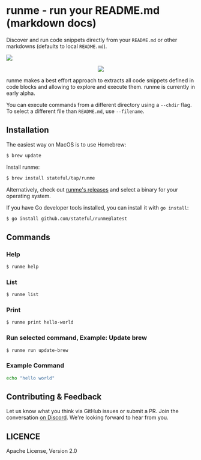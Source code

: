# runme - run your README.md (markdown docs)

Discover and run code snippets directly from your `README.md` or other markdowns (defaults to local `README.md`).

[![](https://badgen.net/badge/Open%20with/Runme/5B3ADF?icon=https://runme.dev/img/logo.svg)](https://runme.dev/api/runme?repository=git%40github.com%3Astateful%2Frunme.git)

<p align="center">
  <img src="https://user-images.githubusercontent.com/16108792/219203990-ffb860e7-5314-4a22-bf05-9d983e3876d0.gif" />
</p>

runme makes a best effort approach to extracts all code snippets defined in code blocks and allowing to explore and execute them. runme is currently in early alpha.

You can execute commands from a different directory using a `--chdir` flag.
To select a different file than `README.md`, use `--filename`.

## Installation

The easiest way on MacOS is to use Homebrew:

```sh { name=update-brew }
$ brew update
```

Install runme:

```sh { name=install-runme }
$ brew install stateful/tap/runme
```

Alternatively, check out [runme's releases](https://github.com/stateful/runme/releases) and select
a binary for your operating system.

If you have Go developer tools installed, you can install it with `go install`:

```sh { name=install-via-go }
$ go install github.com/stateful/runme@latest
```

## Commands

### Help

```sh { name=runme-help interactive=false }
$ runme help
```

### List

```sh { name=runme-list closeTerminalOnSuccess=false interactive=false }
$ runme list
```

### Print

```sh { name=runme-print interactive=false }
$ runme print hello-world
```

### Run selected command, Example: Update brew

```sh { name=runme-run }
$ runme run update-brew
```

### Example Command

```sh { name=hello-world closeTerminalOnSuccess=false interactive=false }
echo "hello world"
```

## Contributing & Feedback

Let us know what you think via GitHub issues or submit a PR. Join the conversation [on Discord](https://discord.gg/MFtwcSvJsk). We're looking forward to hear from you.

## LICENCE

Apache License, Version 2.0
